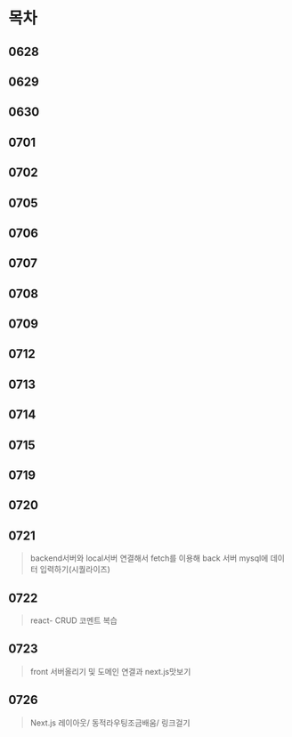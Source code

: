 # 목차
## 0628
>
## 0629
## 0630
## 0701
## 0702
## 0705
## 0706
## 0707
## 0708
## 0709
## 0712
## 0713
## 0714
## 0715
## 0719
## 0720
>
## 0721
>backend서버와 local서버 연결해서 fetch를 이용해 back 서버 mysql에 데이터 입력하기(시퀄라이즈)
## 0722
>react- CRUD 코멘트 복습

## 0723
>front 서버올리기 및 도메인 연결과 next.js맛보기

## 0726
>Next.js 레이아웃/ 동적라우팅조금배움/ 링크걸기